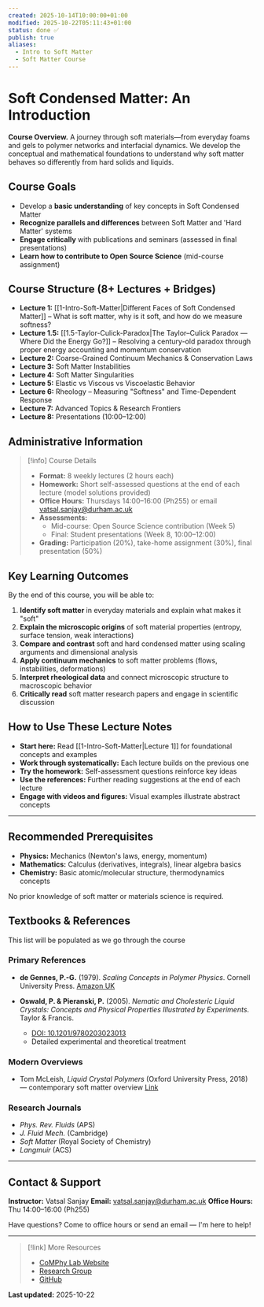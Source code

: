 ```yaml
---
created: 2025-10-14T10:00:00+01:00
modified: 2025-10-22T05:11:43+01:00
status: done ✅
publish: true
aliases:
  - Intro to Soft Matter
  - Soft Matter Course
---
```


# Soft Condensed Matter: An Introduction

**Course Overview.** A journey through soft materials—from everyday foams and gels to polymer networks and interfacial dynamics. We develop the conceptual and mathematical foundations to understand why soft matter behaves so differently from hard solids and liquids.

## Course Goals

- Develop a **basic understanding** of key concepts in Soft Condensed Matter
- **Recognize parallels and differences** between Soft Matter and 'Hard Matter' systems
- **Engage critically** with publications and seminars (assessed in final presentations)
- **Learn how to contribute to Open Source Science** (mid-course assignment)

## Course Structure (8+ Lectures + Bridges)

- **Lecture 1:** [[1-Intro-Soft-Matter|Different Faces of Soft Condensed Matter]] – What is soft matter, why is it soft, and how do we measure softness?
- **Lecture 1.5:** [[1.5-Taylor-Culick-Paradox|The Taylor–Culick Paradox — Where Did the Energy Go?]] – Resolving a century-old paradox through proper energy accounting and momentum conservation
- **Lecture 2:** Coarse-Grained Continuum Mechanics & Conservation Laws
- **Lecture 3:** Soft Matter Instabilities
- **Lecture 4:** Soft Matter Singularities
- **Lecture 5:** Elastic vs Viscous vs Viscoelastic Behavior
- **Lecture 6:** Rheology – Measuring "Softness" and Time-Dependent Response
- **Lecture 7:** Advanced Topics & Research Frontiers
- **Lecture 8:** Presentations (10:00–12:00)

## Administrative Information

> [!info] Course Details
> - **Format:** 8 weekly lectures (2 hours each)
> - **Homework:** Short self-assessed questions at the end of each lecture (model solutions provided)
> - **Office Hours:** Thursdays 14:00–16:00 (Ph255) or email [vatsal.sanjay@durham.ac.uk](mailto:vatsal.sanjay@durham.ac.uk)
> - **Assessments:**
>   - Mid-course: Open Source Science contribution (Week 5)
>   - Final: Student presentations (Week 8, 10:00–12:00)
> - **Grading:** Participation (20%), take-home assignment (30%), final presentation (50%)

## Key Learning Outcomes

By the end of this course, you will be able to:

1. **Identify soft matter** in everyday materials and explain what makes it "soft"
2. **Explain the microscopic origins** of soft material properties (entropy, surface tension, weak interactions)
3. **Compare and contrast** soft and hard condensed matter using scaling arguments and dimensional analysis
4. **Apply continuum mechanics** to soft matter problems (flows, instabilities, deformations)
5. **Interpret rheological data** and connect microscopic structure to macroscopic behavior
6. **Critically read** soft matter research papers and engage in scientific discussion

## How to Use These Lecture Notes

- **Start here:** Read [[1-Intro-Soft-Matter|Lecture 1]] for foundational concepts and examples
- **Work through systematically:** Each lecture builds on the previous one
- **Try the homework:** Self-assessment questions reinforce key ideas
- **Use the references:** Further reading suggestions at the end of each lecture
- **Engage with videos and figures:** Visual examples illustrate abstract concepts

---

## Recommended Prerequisites

- **Physics:** Mechanics (Newton's laws, energy, momentum)
- **Mathematics:** Calculus (derivatives, integrals), linear algebra basics
- **Chemistry:** Basic atomic/molecular structure, thermodynamics concepts

No prior knowledge of soft matter or materials science is required.

## Textbooks & References

This list will be populated as we go through the course

### Primary References

- **de Gennes, P.-G.** (1979). *Scaling Concepts in Polymer Physics*. Cornell University Press. [Amazon UK](https://www.amazon.co.uk/Scaling-Concepts-Polymer-Physics-Pierre-Gilles/dp/080141203X)

- **Oswald, P. & Pieranski, P.** (2005). *Nematic and Cholesteric Liquid Crystals: Concepts and Physical Properties Illustrated by Experiments*. Taylor & Francis.
  - [DOI: 10.1201/9780203023013](https://doi.org/10.1201/9780203023013)
  - Detailed experimental and theoretical treatment

### Modern Overviews

- Tom McLeish, *Liquid Crystal Polymers* (Oxford University Press, 2018) — contemporary soft matter overview [Link](https://global.oup.com/academic/product/soft-matter-9780198807131?cc=gb&lang=en&)

### Research Journals

- *Phys. Rev. Fluids* (APS)
- *J. Fluid Mech.* (Cambridge)
- *Soft Matter* (Royal Society of Chemistry)
- *Langmuir* (ACS)

---

## Contact & Support

**Instructor:** Vatsal Sanjay
**Email:** [vatsal.sanjay@durham.ac.uk](mailto:vatsal.sanjay@durham.ac.uk)
**Office Hours:** Thu 14:00–16:00 (Ph255)

Have questions? Come to office hours or send an email — I'm here to help!

---

> [!link] More Resources
> - [CoMPhy Lab Website](https://comphy-lab.org/)
> - [Research Group](https://comphy-lab.org/research)
> - [GitHub](https://github.com/comphy-lab)

**Last updated:** 2025-10-22
